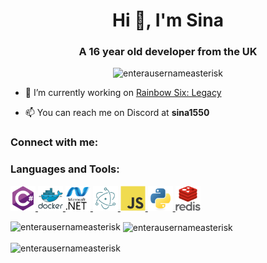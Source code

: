 <h1 align="center">Hi 👋, I'm Sina</h1>
<h3 align="center">A 16 year old developer from the UK</h3>

<p align="center"> <img src="https://komarev.com/ghpvc/?username=enterausernameasterisk&label=Profile%20views&color=0e75b6&style=flat" alt="enterausernameasterisk" /> </p>

- 🔭 I’m currently working on [Rainbow Six: Legacy](<placeholder>)

- 📫 You can reach me on Discord at **sina1550**

<h3 align="left">Connect with me:</h3>
<p align="left">
</p>

<h3 align="left">Languages and Tools:</h3>
<p align="left"> <a href="https://www.w3schools.com/cs/" target="_blank" rel="noreferrer"> <img src="https://raw.githubusercontent.com/devicons/devicon/master/icons/csharp/csharp-original.svg" alt="csharp" width="40" height="40"/> </a> <a href="https://www.docker.com/" target="_blank" rel="noreferrer"> <img src="https://raw.githubusercontent.com/devicons/devicon/master/icons/docker/docker-original-wordmark.svg" alt="docker" width="40" height="40"/> </a> <a href="https://dotnet.microsoft.com/" target="_blank" rel="noreferrer"> <img src="https://raw.githubusercontent.com/devicons/devicon/master/icons/dot-net/dot-net-original-wordmark.svg" alt="dotnet" width="40" height="40"/> </a> <a href="https://www.electronjs.org" target="_blank" rel="noreferrer"> <img src="https://raw.githubusercontent.com/devicons/devicon/master/icons/electron/electron-original.svg" alt="electron" width="40" height="40"/> </a> <a href="https://developer.mozilla.org/en-US/docs/Web/JavaScript" target="_blank" rel="noreferrer"> <img src="https://raw.githubusercontent.com/devicons/devicon/master/icons/javascript/javascript-original.svg" alt="javascript" width="40" height="40"/> </a> <a href="https://www.python.org" target="_blank" rel="noreferrer"> <img src="https://raw.githubusercontent.com/devicons/devicon/master/icons/python/python-original.svg" alt="python" width="40" height="40"/> </a> <a href="https://redis.io" target="_blank" rel="noreferrer"> <img src="https://raw.githubusercontent.com/devicons/devicon/master/icons/redis/redis-original-wordmark.svg" alt="redis" width="40" height="40"/> </a> </p>

<p><img align="left" src="https://github-readme-stats.vercel.app/api/top-langs?username=enterausernameasterisk&show_icons=true&locale=en&layout=compact" alt="enterausernameasterisk" /></p>

<p>&nbsp;<img align="center" src="https://github-readme-stats.vercel.app/api?username=enterausernameasterisk&show_icons=true&locale=en" alt="enterausernameasterisk" /></p>

<p><img align="center" src="https://github-readme-streak-stats.herokuapp.com/?user=enterausernameasterisk&" alt="enterausernameasterisk" /></p>
